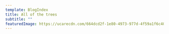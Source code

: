 ```yaml
---
template: BlogIndex
title: All of the trees
subtitle: ""
featuredImage: https://ucarecdn.com/664dcd2f-1e80-4973-977d-4f59a1f6c40b/-/preview/-/enhance/100/
---
```

